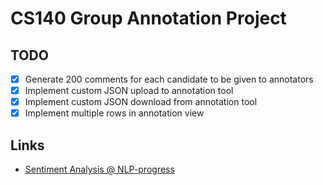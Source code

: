 # CS140 Group Annotation Project

## TODO

- [x] Generate 200 comments for each candidate to be given to annotators
- [x] Implement custom JSON upload to annotation tool
- [x] Implement custom JSON download from annotation tool
- [x] Implement multiple rows in annotation view

## Links
- [Sentiment Analysis @ NLP-progress](http://nlpprogress.com/english/sentiment_analysis.html)
